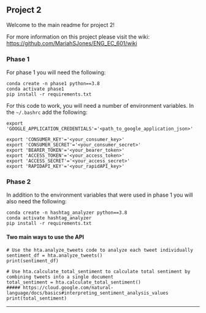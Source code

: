 ## Project 2

Welcome to the main readme for project 2!

For more information on this project please visit the wiki: https://github.com/MariahSJones/ENG_EC_601/wiki

### Phase 1
For phase 1 you will need the following:
```
conda create -n phase1 python==3.8
conda activate phase1
pip install -r requirements.txt
```

For this code to work, you will need a number of environment variables. In the `~/.bashrc` add the following:

```
export 'GOOGLE_APPLICATION_CREDENTIALS'='<path_to_google_application_json>'

export 'CONSUMER_KEY'='<your_consumer_key>'
export 'CONSUMER_SECRET'='<your_consumer_secret>'
export 'BEARER_TOKEN'='<your_bearer_token>'
export 'ACCESS_TOKEN'='<your_access_token>'
export 'ACCESS_SECRET'='<your_access_secret>'
export 'RAPIDAPI_KEY'='<your_rapidAPI_key>'
```


### Phase 2

In addition to the environment variables that were used in phase 1 you will also need the following:
```
conda create -n hashtag_analyzer python==3.8
conda activate hashtag_analyzer
pip install -r requirements.txt
```


#### Two main ways to use the API

```
# Use the hta.analyze_tweets code to analyze each tweet individually
sentiment_df = hta.analyze_tweets()
print(sentiment_df)

# Use hta.calculate_total_sentiment to calculate total sentiment by combining tweets into a single document
total_sentiment = hta.calculate_total_sentiment()
##### https://cloud.google.com/natural-language/docs/basics#interpreting_sentiment_analysis_values
print(total_sentiment)
```

---

